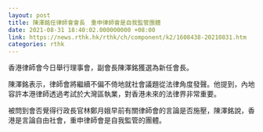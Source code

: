 ```yaml
---
layout: post
title: 陳澤銘任律師會會長　重申律師會是自我監管團體
date: 2021-08-31 18:40:02.000000000 +08:00
link: https://news.rthk.hk/rthk/ch/component/k2/1608438-20210831.htm
categories: rthk
---
```


香港律師會今日舉行理事會，副會長陳澤銘獲選為新任會長。

陳澤銘表示，律師會將繼續不偏不倚地就社會議題從法律角度發聲。他提到，內地容許本港律師透過考試於大灣區執業，對香港未來的法律界非常重要。

被問到會否覺得行政長官林鄭月娥早前有關律師會的言論是否施壓，陳澤銘說，香港是言論自由社會，重申律師會是自我監管的團體。
